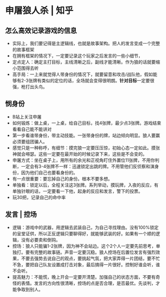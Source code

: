 # 申屠狼人杀 | 知乎

## 怎么高效记录游戏的信息

 - 实际上，我们要记得是主逻辑线，也就是故事架构。把人的发言变成一个完整的故事框架
 - 在拥有框架的情况下，一定要记录这个玩家之后发言的一些小细节，
 - 定点定人：确定主打目标，主线清晰之后，副线才能清晰。作为狼的话就要缩小范围得去听
 - 高手局：一上来就觉得人带身份的情况下，就要留意和攻击/战队他，假如能够有2-3张牌有类似的定位的话，全场就会变得很明朗。**针对目标**一定要很强，枪打出头鸟。

## 悯身份

 - B站上关注申屠
 - 如何锻炼：做上桌，一上桌，给自己目标，找4张牌，最少点3张牌。游戏结束看看自己能不能讲对
 - 第一步看谁带身份，带主动技能。一张带身份的牌，站边倾向明显。狼人要赢必须要组团骗人。
 - 感觉只是一种称呼，有细节：摸完狼一定要压压惊，初始心态一定如此。摸张神就会嘚瑟。这些一定要在最开始的时候记录下来，这些是不会变的。
 - 申屠方式：坐在桌子上，用所有的余光和正视角盯住外置位11张牌，不用你判断，一定会有3-4张牌不一样：迅速锁定出跳的牌。不用管他们反侦察和演身份，因为他们自己也要看身份的。
 - 有一点很重要：要忘掉自己的身份。根本不要多想。
 - 单独看：锁定以后，全程关注这3张牌。系列举动，摸玩牌，入夜的反应，有单独针眼的话，一定要看一下他，起身的反应和发言，警下的投票。
 - 玩30把，记录自己的命中率

## 发言 | 控场

 - 逻辑：游戏中的武器，用逻辑去武装自己，为自己寻找理由。没有100%锁定的呈堂证供，所以正反逻辑只要聊得好，就能够武装的好。如果有一个顺的逻辑，没有必要卖和倒钩。
 - 控场：狼人只能骗1-2张牌，因为神不会站边。这个2个人一定要先前思考，单独打。要有完整的故事链。声音一定要沉稳。狼人控场在后置位发言有强烈效果，不要去强势去说自己的观点，要挑起气氛，把大家弄得一片团结，要不忙不急，要把自己队友设置成打击对象，最后搞得一片很好。控制好谁会听，谁不会听。
 - 提高魅力：不能慌，晚上开会一定要开清楚。加强自己的状态方面，不要有奇怪的表情。发言的方向性很清晰，控场的点是否合理，是否最优。先谈判，才能争取到别人。
